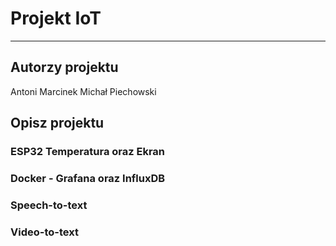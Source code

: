 # Projekt IoT # 
---------------

## Autorzy projektu ## 
Antoni Marcinek 
Michał Piechowski

## Opisz projektu ##

### ESP32 Temperatura oraz Ekran ###

### Docker - Grafana oraz InfluxDB ###

### Speech-to-text ###

### Video-to-text ###

